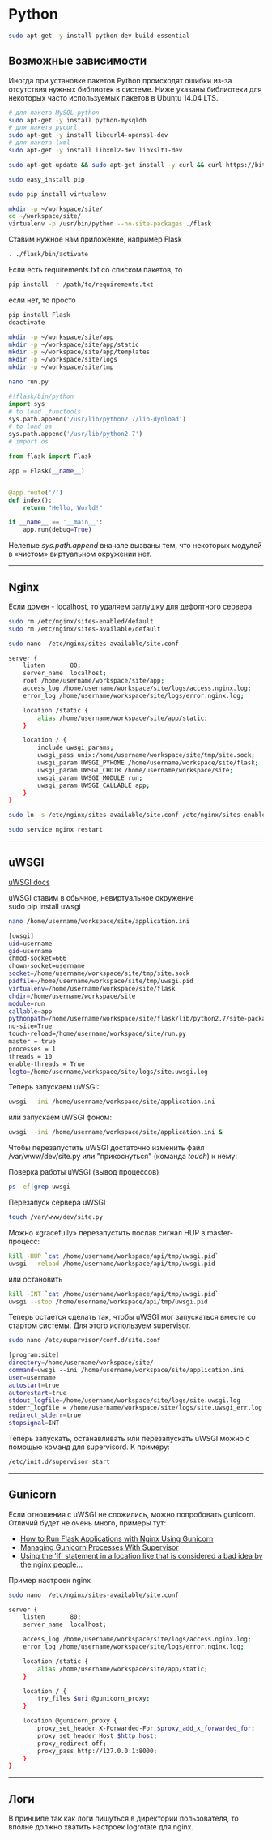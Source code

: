# Python 

```bash  
sudo apt-get -y install python-dev build-essential
```

## Возможные зависимости

Иногда при установке пакетов Python происходят ошибки из-за отсутствия нужных библиотек в системе. Ниже указаны библиотеки для некоторых часто используемых пакетов в Ubuntu 14.04 LTS.

```bash 
# для пакета MySQL-python
sudo apt-get -y install python-mysqldb 
# для пакета pycurl
sudo apt-get -y install libcurl4-openssl-dev 
# для пакета lxml
sudo apt-get -y install libxml2-dev libxslt1-dev 
```

```bash  
sudo apt-get update && sudo apt-get install -y curl && curl https://bitbucket.org/pypa/setuptools/raw/bootstrap/ez_setup.py | sudo python

sudo easy_install pip

sudo pip install virtualenv
```

```bash  
mkdir -p ~/workspace/site/  
cd ~/workspace/site/  
virtualenv -p /usr/bin/python --no-site-packages ./flask  
```

Ставим нужное нам приложение, например Flask  
```bash  
. ./flask/bin/activate  
```

Если есть requirements.txt со списком пакетов, то  
```bash  
pip install -r /path/to/requirements.txt  
```

если нет, то просто  
```bash  
pip install Flask  
deactivate  
```

```bash  
mkdir -p ~/workspace/site/app  
mkdir -p ~/workspace/site/app/static  
mkdir -p ~/workspace/site/app/templates  
mkdir -p ~/workspace/site/logs  
mkdir -p ~/workspace/site/tmp  
```

```bash  
nano run.py  
```

```python  
#!flask/bin/python  
import sys  
# to load _functools  
sys.path.append('/usr/lib/python2.7/lib-dynload')  
# to load os  
sys.path.append('/usr/lib/python2.7')  
# import os

from flask import Flask

app = Flask(__name__)


@app.route('/')  
def index():
    return "Hello, World!"

if __name__ == '__main__':
    app.run(debug=True)  
```

Нелепые _sys.path.append_ вначале вызваны тем, что некоторых модулей в «чистом» виртуальном окружении нет.

----------------------------------

## Nginx

Если домен - localhost, то удаляем заглушку для дефолтного сервера  
```bash  
sudo rm /etc/nginx/sites-enabled/default  
sudo rm /etc/nginx/sites-available/default  
```

```bash  
sudo nano  /etc/nginx/sites-available/site.conf  
```

```bash  
server {
    listen       80;
    server_name  localhost;
    root /home/username/workspace/site/app;
    access_log /home/username/workspace/site/logs/access.nginx.log;
    error_log /home/username/workspace/site/logs/error.nginx.log;

    location /static {
        alias /home/username/workspace/site/app/static;
    }

    location / {
        include uwsgi_params;
        uwsgi_pass unix:/home/username/workspace/site/tmp/site.sock;
        uwsgi_param UWSGI_PYHOME /home/username/workspace/site/flask;
        uwsgi_param UWSGI_CHDIR /home/username/workspace/site;
        uwsgi_param UWSGI_MODULE run;
        uwsgi_param UWSGI_CALLABLE app;
    }  
}
```

```bash  
sudo ln -s /etc/nginx/sites-available/site.conf /etc/nginx/sites-enabled/

sudo service nginx restart  
```

----------------------------------

## uWSGI

[uWSGI docs](http://uwsgi-docs.readthedocs.org/en/latest/index.html)

uWSGI ставим в обычное, невиртуальное окружение  
sudo pip install uwsgi

```bash  
nano /home/username/workspace/site/application.ini  
```

```bash  
[uwsgi]  
uid=username  
gid=username  
chmod-socket=666  
chown-socket=username  
socket=/home/username/workspace/site/tmp/site.sock  
pidfile=/home/username/workspace/site/tmp/uwsgi.pid  
virtualenv=/home/username/workspace/site/flask  
chdir=/home/username/workspace/site  
module=run  
callable=app  
pythonpath=/home/username/workspace/site/flask/lib/python2.7/site-packages/  
no-site=True  
touch-reload=/home/username/workspace/site/run.py  
master = true  
processes = 1  
threads = 10  
enable-threads = True  
logto=/home/username/workspace/site/logs/site.uwsgi.log  
```

Теперь запускаем uWSGI:  
```bash  
uwsgi --ini /home/username/workspace/site/application.ini  
```

или запускаем uWSGI фоном:  
```bash  
uwsgi --ini /home/username/workspace/site/application.ini &  
```

Чтобы перезапустить uWSGI достаточно изменить файл /var/www/dev/site.py или "прикоснуться" (команда _touch_) к нему:

Поверка работы uWSGI (вывод процессов)  
```bash  
ps -ef|grep uwsgi  
```

Перезапуск сервера uWSGI  
```bash  
touch /var/www/dev/site.py  
```

Можно «gracefully» перезапустить послав сигнал HUP в master-процесс:  
```bash  
kill -HUP `cat /home/username/workspace/api/tmp/uwsgi.pid`  
uwsgi --reload /home/username/workspace/api/tmp/uwsgi.pid  
```

или остановить  
```bash  
kill -INT `cat /home/username/workspace/api/tmp/uwsgi.pid`  
uwsgi --stop /home/username/workspace/api/tmp/uwsgi.pid  
```

Теперь остается сделать так, чтобы uWSGI мог запускаться вместе со стартом системы. Для этого используем supervisor.  
```bash  
sudo nano /etc/supervisor/conf.d/site.conf  
```

```bash  
[program:site]  
directory=/home/username/workspace/site/  
command=uwsgi --ini /home/username/workspace/site/application.ini  
user=username  
autostart=true  
autorestart=true  
stdout_logfile=/home/username/workspace/site/logs/site.uwsgi.log  
stderr_logfile = /home/username/workspace/site/logs/site.uwsgi_err.log  
redirect_stderr=true  
stopsignal=INT  
```

Теперь запускать, останавливать или перезапускать uWSGI можно с помощью команд для supervisord. К примеру:

```bash  
/etc/init.d/supervisor start  
```

----------------------------------

## Gunicorn

Если отношения с uWSGI не сложились, можно попробовать gunicorn.  
Отличий будет не очень много, примеры тут:  

- [How to Run Flask Applications with Nginx Using Gunicorn](http://www.onurguzel.com/how-to-run-flask-applications-with-nginx-using-gunicorn/)  
- [Managing Gunicorn Processes With Supervisor](http://www.onurguzel.com/managing-gunicorn-processes-with-supervisor/)  
- [Using the 'if' statement in a location like that is considered a bad idea by the nginx people...](http://www.onurguzel.com/how-to-run-flask-applications-with-nginx-using-gunicorn/#comment-816040378)

Пример настроек nginx  
```bash  
sudo nano  /etc/nginx/sites-available/site.conf  
```

```bash  
server {
    listen       80;
    server_name  localhost;

    access_log /home/username/workspace/site/logs/access.nginx.log;
    error_log /home/username/workspace/site/logs/error.nginx.log;

    location /static {
        alias /home/username/workspace/site/app/static;
    }

    location / {
        try_files $uri @gunicorn_proxy;
    }

    location @gunicorn_proxy {
        proxy_set_header X-Forwarded-For $proxy_add_x_forwarded_for;
        proxy_set_header Host $http_host;
        proxy_redirect off;
        proxy_pass http://127.0.0.1:8000;
    }  
}
```

----------------------------------

## Логи

В принципе так как логи пишуться в директории пользователя, то вполне должно хватить настроек logrotate для nginx.
